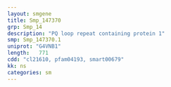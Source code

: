 ```yaml
---
layout: smgene
title: Smp_147370
grp: Smp_14
description: "PQ loop repeat containing protein 1"
smp: Smp_147370.1
uniprot: "G4VNB1"
length:   771
cdd: "cl21610, pfam04193, smart00679"
kk: ns
categories: sm
---
```

